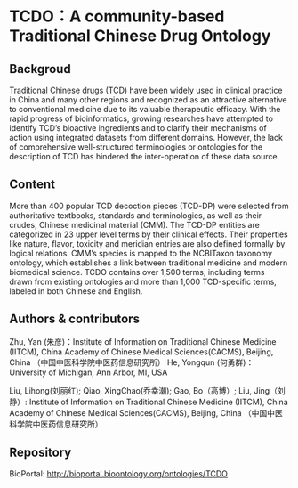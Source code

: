 # TCDO：A community-based Traditional Chinese Drug Ontology

## Backgroud
Traditional Chinese drugs (TCD) have been widely used in clinical practice in China and many other regions and recognized as an attractive alternative to conventional medicine due to its valuable therapeutic efficacy. With the rapid progress of bioinformatics, growing researches have attempted to identify TCD’s bioactive ingredients and to clarify their mechanisms of action using integrated datasets from different domains. However, the lack of comprehensive well-structured terminologies or ontologies for the description of TCD has hindered the inter-operation of these data source.

## Content
More than 400 popular TCD decoction pieces (TCD-DP) were selected from authoritative textbooks, standards and terminologies, as well as their crudes, Chinese medicinal material (CMM). The TCD-DP entities are categorized in 23 upper level terms by their clinical effects. Their properties like nature, flavor, toxicity and meridian entries are also defined formally by logical relations. CMM’s species is mapped to the NCBITaxon taxonomy ontology, which establishes a link between traditional medicine and modern biomedical science. TCDO contains over 1,500 terms, including terms drawn from existing ontologies and more than 1,000 TCD-specific terms, labeled in both Chinese and English.

## Authors & contributors
Zhu, Yan (朱彦)：Institute of Information on Traditional Chinese Medicine (IITCM), China Academy of Chinese Medical Sciences(CACMS), Beijing, China （中国中医科学院中医药信息研究所）
He, Yongqun (何勇群)：University of Michigan, Ann Arbor, MI, USA

Liu, Lihong(刘丽红); Qiao, XingChao(乔幸潮); Gao, Bo（高博）; Liu, Jing（刘静）: Institute of Information on Traditional Chinese Medicine (IITCM), China Academy of Chinese Medical Sciences(CACMS), Beijing, China （中国中医科学院中医药信息研究所）

## Repository
BioPortal: http://bioportal.bioontology.org/ontologies/TCDO 

